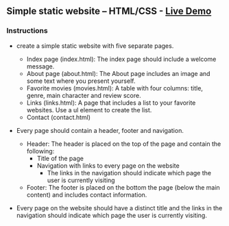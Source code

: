 ## Simple static website – HTML/CSS - [Live Demo]( https://truptigaonkar.github.io/mandatory-htmlcss1/)

### Instructions
* create a simple static website with five separate pages. 
  * Index page (index.html): The index page should include a welcome message.
  * About page (about.html): The About page includes an image and some text where you present yourself.
  * Favorite movies (movies.html): A table with four columns: title, genre, main character and review score.
  * Links (links.html): A page that includes a list to your favorite websites. Use a ul element to create the list.
  * Contact (contact.html)
    
* Every page should contain a header, footer and navigation.
  * Header: 
    The header is placed on the top of the page and contain the following:
    * Title of the page
    * Navigation with links to every page on the website
      * The links in the navigation should indicate which page the user is currently visiting
  * Footer: The footer is placed on the bottom the page (below the main content) and includes contact information.
* Every page on the website should have a distinct title and the links in the navigation should indicate which page the user is currently visiting.
